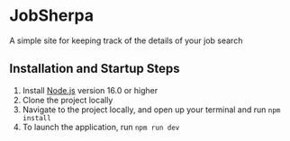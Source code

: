 # JobSherpa
A simple site for keeping track of the details of your job search

## Installation and Startup Steps

1. Install [Node.js](https://nodejs.org/en/download/) version 16.0 or higher
2. Clone the project locally
3. Navigate to the project locally, and open up your terminal and run `npm install`
4. To launch the application, run `npm run dev`